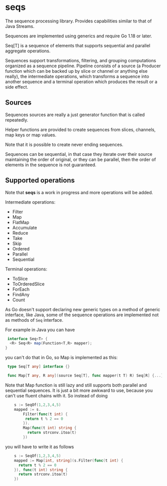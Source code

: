 # seqs

The sequence processing library. Provides capabilities similar to that of Java Streams.

Sequences are implemented using generics and require Go 1.18 or later.

Seq[T] is a sequence of elements that supports sequential and parallel aggregate operations.

Sequences support transformations, filtering, and grouping computations organized as a sequence pipeline. Pipeline 
consists of a source (a Producer function which can be backed up by slice or channel or anything else really), 
the intermediate operations, which transforms a sequence into another sequence and a terminal operation which 
produces the result or a side effect.

## Sources

Sequences sources are really a just generator function that is called repeatedly.

Helper functions are provided to create sequences from slices, channels, map keys or map values.

Note that it is possible to create never ending sequences.

Sequences can be sequential, in that case they iterate over their source maintaining the order of original, or
they can be parallel, then the order of elements in the sequence is not guaranteed.
                            
## Supported operations

Note that **seqs** is a work in progress and more operations will be added.

Intermediate operations:
 - Filter
 - Map
 - FlatMap
 - Accumulate
 - Reduce
 - Take
 - Skip
 - Ordered
 - Parallel
 - Sequential

Terminal operations:
 - ToSlice
 - ToOrderedSlice
 - ForEach
 - FindAny
 - Count


As Go doesn't support declaring new generic types on a method of generic interface, like Java, some of the sequence
operations are implemented not as methods of `Seq` interface. 

For example in Java you can have 
```java
 interface Seq<T> {
  <R> Seq<R> map(Function<T,R> mapper);
}
```
you can't do that in Go, so Map is implemented as this:
```go
 type Seq[T any] interface {}

 func Map[T any, R any](source Seq[T], func mapper(t T) R) Seq[R] {...}
```

Note that Map function is still lazy and still supports both parallel and sequential sequences. It is just a bit more
awkward to use, because you can't use fluent chains with it.
So instead of doing

```go
    s := SeqOf(1,2,3,4,5)
    mapped := s.
        Filter(func(t int) {
         return t % 2 == 0
        }).
        Map(func(t int) string {
          return strconv.itoa(t)
        })
```
you will have to write it as follows
```go
    s := SeqOf(1,2,3,4,5)
    mapped := Map[int, string](s.Filter(func(t int) {
      return t % 2 == 0
    }), func(t int) string {
      return strconv.itoa(t)
    })
```

